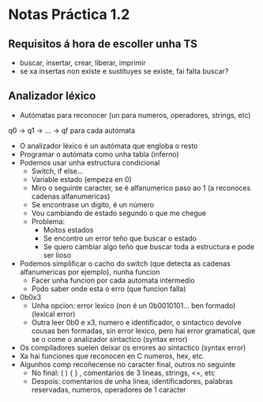 # Notas Práctica 1.2

## Requisitos á hora de escoller unha TS
+ buscar, insertar, crear, liberar, imprimir
+ se xa insertas non existe e sustituyes se existe, fai falta buscar?

## Analizador léxico
+ Autómatas para reconocer (un para numeros, operadores, strings, etc)

q0 -> q1 -> ... -> qf para cada autómata

+ O analizador léxico é un autómata que engloba o resto
+ Programar o autómata como unha tabla (inferno)
+ Podemos usar unha estructura condicional
    + Switch, if else...
    + Variable estado (empeza en 0)
    + Miro o seguinte caracter, se é alfanumerico paso ao 1 (a reconoces cadenas alfanumericas)
    + Se encontrase un digito, é un número
    + Vou cambiando de estado segundo o que me chegue
    + Problema:
        + Moitos estados
        + Se encontro un error teño que buscar o estado
        + Se quero cambiar algo teño que buscar toda a estructura e pode ser lioso
+ Podemos simplificar o cacho do switch (que detecta as cadenas alfanumericas por ejemplo), nunha funcion
    + Facer unha funcion por cada automata intermedio
    + Podo saber onde esta o erro (que funcion falla)
+ 0b0x3
    + Unha opcion: error lexico (non é un 0b0010101... ben formado) (lexical error)
    + Outra leer 0b0 e x3, numero e identificador, o sintactico devolve cousas ben formadas, sin error lexico, pero hai error gramatical, que se o come o analizador sintactico (syntax error)
+ Os compiladores suelen deixar os errores ao sintactico (syntax error)
+ Xa hai funciones que reconocen en C numeros, hex, etc.
+ Algunhos comp recoñecense no caracter final, outros no seguinte
    + No final: ( ) { } , comentarios de 3 lineas, strings, <=, etc
    + Despois: comentarios de unha linea, identificadores, palabras reservadas, numeros, operadores de 1 caracter
